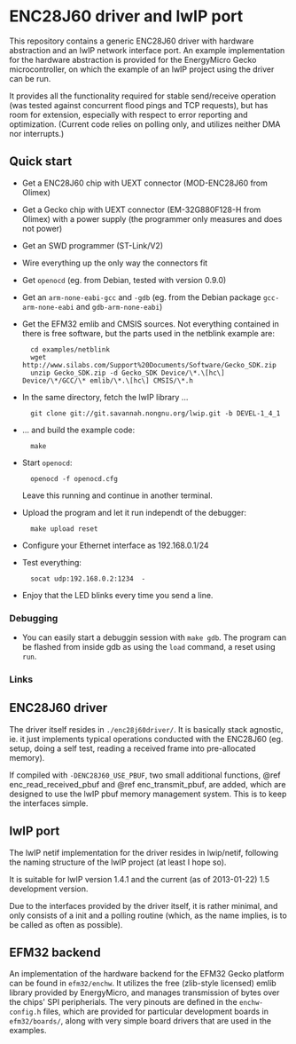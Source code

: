 ENC28J60 driver and lwIP port
=============================

This repository contains a generic ENC28J60 driver with hardware abstraction
and an lwIP network interface port. An example implementation for the hardware
abstraction is provided for the EnergyMicro Gecko microcontroller, on which the
example of an lwIP project using the driver can be run.

It provides all the functionality required for stable send/receive operation
(was tested against concurrent flood pings and TCP requests), but has room for
extension, especially with respect to error reporting and optimization.
(Current code relies on polling only, and utilizes neither DMA nor interrupts.)

Quick start
-----------

* Get a ENC28J60 chip with UEXT connector (MOD-ENC28J60 from Olimex)
* Get a Gecko chip with UEXT connector (EM-32G880F128-H from Olimex) with a
  power supply (the programmer only measures and does not power)
* Get an SWD programmer (ST-Link/V2)
* Wire everything up the only way the connectors fit
* Get `openocd` (eg. from Debian, tested with version 0.9.0)
* Get an `arm-none-eabi-gcc` and `-gdb` (eg. from the Debian package `gcc-arm-none-eabi` and `gdb-arm-none-eabi`)

* Get the EFM32 emlib and CMSIS sources. Not everything contained in there is
  free software, but the parts used in the netblink example are:

        cd examples/netblink
        wget http://www.silabs.com/Support%20Documents/Software/Gecko_SDK.zip
        unzip Gecko_SDK.zip -d Gecko_SDK Device/\*.\[hc\] Device/\*/GCC/\* emlib/\*.\[hc\] CMSIS/\*.h

* In the same directory, fetch the lwIP library ...

        git clone git://git.savannah.nongnu.org/lwip.git -b DEVEL-1_4_1

* ... and build the example code:

        make

* Start `openocd`:

        openocd -f openocd.cfg

  Leave this running and continue in another terminal.

* Upload the program and let it run independt of the debugger:

        make upload reset

* Configure your Ethernet interface as 192.168.0.1/24
* Test everything:

        socat udp:192.168.0.2:1234  -

* Enjoy that the LED blinks every time you send a line.

### Debugging

* You can easily start a debuggin session with `make gdb`. The program can be
  flashed from inside gdb as using the `load` command, a reset using `run`.

### Links

[1]: http://www.silabs.com/
[2]: https://github.com/mbedmicro/mbed/tree/master/libraries/mbed/targets/hal/TARGET_Silicon_Labs/TARGET_EFM32/emlib

ENC28J60 driver
---------------

The driver itself resides in `./enc28j60driver/`. It is basically stack
agnostic, ie. it just implements typical operations conducted with the ENC28J60
(eg. setup, doing a self test, reading a received frame into pre-allocated
memory).

If compiled with `-DENC28J60_USE_PBUF`, two small additional functions,
@ref enc_read_received_pbuf and @ref enc_transmit_pbuf, are added, which are
designed to use the lwIP pbuf memory management system. This is to keep the
interfaces simple.

lwIP port
---------

The lwIP netif implementation for the driver resides in lwip/netif, following
the naming structure of the lwIP project (at least I hope so).

It is suitable for lwIP version 1.4.1 and the current (as of 2013-01-22) 1.5
development version.

Due to the interfaces provided by the driver itself, it is rather minimal, and
only consists of a init and a polling routine (which, as the name implies, is
to be called as often as possible).

EFM32 backend
-------------

An implementation of the hardware backend for the EFM32 Gecko platform can be
found in `efm32/enchw`. It utilizes the free (zlib-style licensed) emlib
library provided by EnergyMicro, and manages transmission of bytes over the
chips' SPI peripherials. The very pinouts are defined in the `enchw-config.h`
files, which are provided for particular development boards in `efm32/boards/`,
along with very simple board drivers that are used in the examples.
